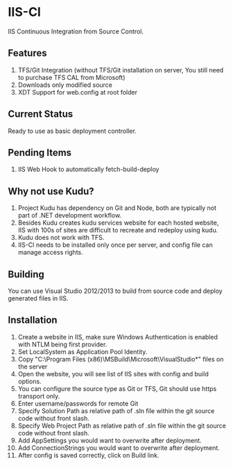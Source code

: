 IIS-CI
======

IIS Continuous Integration from Source Control.

Features
--------
1. TFS/Git Integration (without TFS/Git installation on server, You still need to purchase TFS CAL from Microsoft)
2. Downloads only modified source
3. XDT Support for web.config at root folder


Current Status
--------------
Ready to use as basic deployment controller.

Pending Items
--------------

1. IIS Web Hook to automatically fetch-build-deploy
 
Why not use Kudu?
----------------

1. Project Kudu has dependency on Git and Node, both are typically not part of .NET development workflow. 
2. Besides Kudu creates kudu services website for each hosted website, IIS with 100s of sites are difficult to recreate and redeploy using kudu.
3. Kudu does not work with TFS.
4. IIS-CI needs to be installed only once per server, and config file can manage access rights.

Building
--------

You can use Visual Studio 2012/2013 to build from source code and deploy generated files in IIS.

Installation
------------

1. Create a website in IIS, make sure Windows Authentication is enabled with NTLM being first provider.
2. Set LocalSystem as Application Pool Identity.
3. Copy "C:\Program Files (x86)\MSBuild\Microsoft\VisualStudio\*" files on the server
4. Open the website, you will see list of IIS sites with config and build options.
5. You can configure the source type as Git or TFS, Git should use https transport only.
6. Enter username/passwords for remote Git
7. Specify Solution Path as relative path of .sln file within the git source code without front slash.
8. Specify Web Project Path as relative path of .sln file within the git source code without front slash.
9. Add AppSettings you would want to overwrite after deployment.
10. Add ConnectionStrings you would want to overwrite after deployment.
11. After config is saved correctly, click on Build link.

